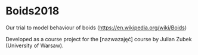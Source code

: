 # Boids2018

Our trial to model behaviour of boids (https://en.wikipedia.org/wiki/Boids)

Developed as a course project for the [nazwazajęć] course by Julian Zubek (University of Warsaw).
